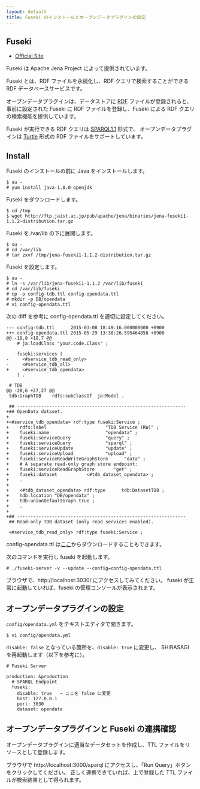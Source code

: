 ```yaml
---
layout: default
title: Fuseki のインストールとオープンデータプラグインの設定
---
```


## Fuseki

- [Official Site](https://jena.apache.org/download/)

Fuseki は Apache Jena Project によって提供されています。

Fuseki とは、RDF ファイルを永続化し、RDF クエリで検索することができる RDF データベースサービスです。

オープンデータプラグインは、データストアに [RDF](http://ja.wikipedia.org/wiki/Resource_Description_Framework) ファイルが登録されると、
事前に設定された Fuseki に RDF ファイルを登録し、Fuseki による RDF クエリの検索機能を提供しています。

Fuseki が実行できる RDF クエリは [SPARQL1.1](http://ja.wikipedia.org/wiki/SPARQL) 形式で、
オープンデータプラグインは [Turtle](http://www.w3.org/TR/turtle/) 形式の RDF ファイルをサポートしています。

## Install

Fuseki のインストールの前に Java をインストールします。

~~~
$ su -
# yum install java-1.8.0-openjdk
~~~

Fuseki をダウンロードします。

~~~
$ cd /tmp
$ wget http://ftp.jaist.ac.jp/pub/apache/jena/binaries/jena-fuseki1-1.1.2-distribution.tar.gz
~~~

Fuseki を /var/lib の下に展開します。

~~~
$ su -
# cd /var/lib
# tar zxvf /tmp/jena-fuseki1-1.1.2-distribution.tar.gz
~~~

Fuseki を設定します。

~~~
$ su -
# ln -s /var/lib/jena-fuseki1-1.1.2 /var/lib/fuseki
# cd /var/lib/fuseki
# cp -p config-tdb.ttl config-opendata.ttl
# mkdir -p DB/opendata
# vi config-opendata.ttl
~~~

次の diff を参考に config-opendata.ttl を適切に設定してください。

~~~
--- config-tdb.ttl      2015-03-08 18:49:16.000000000 +0900
+++ config-opendata.ttl 2015-05-29 13:38:26.595464858 +0900
@@ -18,8 +18,7 @@
    # ja:loadClass "your.code.Class" ;

    fuseki:services (
-     <#service_tdb_read_only>
-     <#service_tdb_all>
+     <#service_tdb_opendata>
    ) .

 # TDB
@@ -28,6 +27,27 @@
 tdb:GraphTDB    rdfs:subClassOf  ja:Model .

 ## ---------------------------------------------------------------
+## OpenData dataset.
+
+<#service_tdb_opendata> rdf:type fuseki:Service ;
+    rdfs:label                      "TDB Service (RW)" ;
+    fuseki:name                     "opendata" ;
+    fuseki:serviceQuery             "query" ;
+    fuseki:serviceQuery             "sparql" ;
+    fuseki:serviceUpdate            "update" ;
+    fuseki:serviceUpload            "upload" ;
+    fuseki:serviceReadWriteGraphStore      "data" ;
+    # A separate read-only graph store endpoint:
+    fuseki:serviceReadGraphStore       "get" ;
+    fuseki:dataset           <#tdb_dataset_opendata> ;
+    .
+
+    <#tdb_dataset_opendata> rdf:type      tdb:DatasetTDB ;
+    tdb:location "DB/opendata" ;
+    tdb:unionDefaultGraph true ;
+    .
+
+## ---------------------------------------------------------------
 ## Read-only TDB dataset (only read services enabled).

 <#service_tdb_read_only> rdf:type fuseki:Service ;
 ~~~

 config-opendata.ttl は[ここ](./config-opendata.ttl)からダウンロードすることもできます。

次のコマンドを実行し fuseki を起動します。

~~~
# ./fuseki-server -v --update --config=config-opendata.ttl
~~~

ブラウザで、http://localhost:3030/ にアクセスしてみてください。
fuseki が正常に起動していれば、fuseki の管理コンソールが表示されます。

## オープンデータプラグインの設定

`config/opendata.yml` をテキストエディタで開きます。

~~~
$ vi config/opendata.yml
~~~

`disable: false` となっている箇所を、`disable: true` に変更し、
SHIRASAGI を再起動します（以下を参考に）。

~~~
# Fuseki Server

production: &production
  # SPARQL Endpoint
  fuseki:
    disable: true   → ここを false に変更
    host: 127.0.0.1
    port: 3030
    dataset: opendata
~~~

## オープンデータプラグインと Fuseki の連携確認

オープンデータプラグインに適当なデータセットを作成し、TTL ファイルをリソースとして登録します。

ブラウザで http://localhost:3000/sparql にアクセスし、「Run Query」ボタンをクリックしてください。
正しく連携できていれば、上で登録した TTL ファイルが検索結果として得られます。

